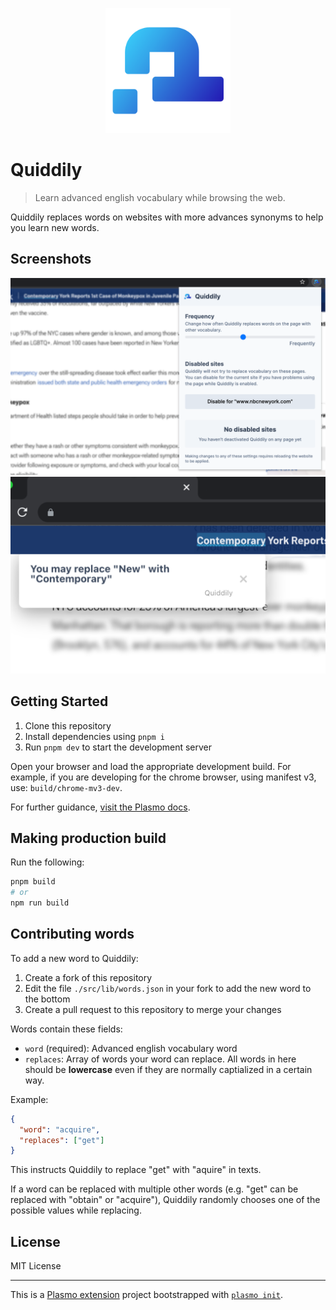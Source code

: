 <p align="center">
  <img src="./assets/icon512.png" height="200" />
</p>

# Quiddily

> Learn advanced english vocabulary while browsing the web.

Quiddily replaces words on websites with more advances synonyms to help you learn new words.

## Screenshots

![](./stores/screenshot_1.png)
![](./stores/screenshot_2.png)

## Getting Started

1. Clone this repository
2. Install dependencies using `pnpm i`
3. Run `pnpm dev` to start the development server

Open your browser and load the appropriate development build. For example, if you are developing for the chrome browser, using manifest v3, use: `build/chrome-mv3-dev`.

For further guidance, [visit the Plasmo docs](https://docs.plasmo.com/).

## Making production build

Run the following:

```bash
pnpm build
# or
npm run build
```

## Contributing words

To add a new word to Quiddily:

1. Create a fork of this repository
2. Edit the file `./src/lib/words.json` in your fork to add the new word to the bottom
3. Create a pull request to this repository to merge your changes

Words contain these fields:

- `word` (required): Advanced english vocabulary word
- `replaces`: Array of words your word can replace. All words in here should be **lowercase** even if they are normally captialized in a certain way.

Example:

```JSON
{
  "word": "acquire",
  "replaces": ["get"]
}
```

This instructs Quiddily to replace "get" with "aquire" in texts.

If a word can be replaced with multiple other words (e.g. "get" can be replaced with "obtain" or "acquire"), Quiddily randomly chooses one of the possible values while replacing.

## License

MIT License

---

This is a [Plasmo extension](https://docs.plasmo.com/) project bootstrapped with [`plasmo init`](https://www.npmjs.com/package/plasmo).

